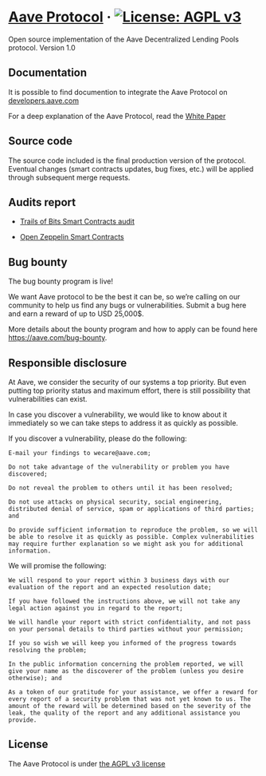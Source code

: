 # [Aave Protocol](https://aave.com/) &middot; [![License: AGPL v3](https://img.shields.io/badge/License-AGPL%20v3-blue.svg)](https://www.gnu.org/licenses/agpl-3.0)

Open source implementation of the Aave Decentralized Lending Pools protocol. Version 1.0


## Documentation

It is possible to find documention to integrate the Aave Protocol on [developers.aave.com](https://developers.aave.com)

For a deep explanation of the Aave Protocol, read the [White Paper](./docs/Aave_Protocol_Whitepaper_v1_0.pdf)


## Source code

The source code included is the final production version of the protocol. Eventual changes (smart contracts updates, bug fixes, etc.) will be applied through subsequent merge requests.

## Audits report

- [Trails of Bits Smart Contracts audit](./docs/ToB_aave_protocol_final_report.pdf)

- [Open Zeppelin Smart Contracts](https://blog.openzeppelin.com/aave-protocol-audit/)

## Bug bounty

The bug bounty program is live! 

 We want Aave protocol to be the best it can be, so we’re calling on our community to help us find any bugs or     vulnerabilities. Submit a bug here and earn a reward of up to USD 25,000$.
 
 More details about the bounty program and how to apply can be found here https://aave.com/bug-bounty.

## Responsible disclosure

At Aave, we consider the security of our systems a top priority. But even putting top priority status and maximum effort, there is still possibility that vulnerabilities can exist. 

In case you discover a vulnerability, we would like to know about it immediately so we can take steps to address it as quickly as possible.  

If you discover a vulnerability, please do the following: 

    E-mail your findings to wecare@aave.com; 

    Do not take advantage of the vulnerability or problem you have discovered; 

    Do not reveal the problem to others until it has been resolved; 

    Do not use attacks on physical security, social engineering, distributed denial of service, spam or applications of third parties; and 

    Do provide sufficient information to reproduce the problem, so we will be able to resolve it as quickly as possible. Complex vulnerabilities may require further explanation so we might ask you for additional information. 

We will promise the following: 

    We will respond to your report within 3 business days with our evaluation of the report and an expected resolution date; 

    If you have followed the instructions above, we will not take any legal action against you in regard to the report; 

    We will handle your report with strict confidentiality, and not pass on your personal details to third parties without your permission; 

    If you so wish we will keep you informed of the progress towards resolving the problem; 

    In the public information concerning the problem reported, we will give your name as the discoverer of the problem (unless you desire otherwise); and 

    As a token of our gratitude for your assistance, we offer a reward for every report of a security problem that was not yet known to us. The amount of the reward will be determined based on the severity of the leak, the quality of the report and any additional assistance you provide.  

## License

The Aave Protocol is under [the AGPL v3 license](LICENSE.md)
